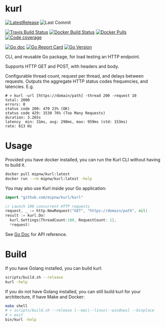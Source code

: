 # kurl
[![LatestRelease](https://img.shields.io/github/v/release/mipnw/kurl?sort=semver)](https://github.com/mipnw/kurl/releases/latest)
![Last Commit](https://img.shields.io/github/last-commit/mipnw/kurl)

[![Travis Build Status](https://img.shields.io/travis/com/mipnw/kurl)](https://travis-ci.com/mipnw/kurl)
[![Docker Build Status](https://img.shields.io/docker/cloud/build/mipnw/kurl)](https://hub.docker.com/r/mipnw/kurl)
[![Docker Pulls](https://img.shields.io/docker/pulls/mipnw/kurl)](https://hub.docker.com/r/mipnw/kurl)
[![Code coverage](https://img.shields.io/codecov/c/github/mipnw/kurl)](https://codecov.io/gh/mipnw/kurl)

[![Go doc](https://godoc.org/github.com/mipnw/kurl/kurl?status.svg)](http://godoc.org/github.com/mipnw/kurl/kurl)
[![Go Report Card](https://goreportcard.com/badge/github.com/mipnw/kurl)](https://goreportcard.com/report/github.com/mipnw/kurl)
[![Go Version](https://img.shields.io/github/go-mod/go-version/mipnw/kurl)](https://golang.org/)


CLI, and reusable Go package, for load testing an HTTP endpoint.

Supports HTTP GET and POST, with headers and body.

Configurable thread count, request per thread, and delays between requests. Outputs the aggregate HTTP status codes frequencies, and latencies. E.g.
```
# > kurl -url [https://domain/path] -thread 200 -request 10
total: 2000
errors: 0
status code 200: 470 23% (OK)
status code 429: 1530 76% (Too Many Requests)
duration: 3.265s
latency  min: 31ms, avg: 298ms, max: 959ms (std: 153ms)
rate: 613 Hz
```

# Usage
Provided you have docker installed, you can run the Kurl CLI without having to build it.
```bash
docker pull mipnw/kurl:latest
docker run --rm mipnw/kurl:latest -help
```

You may also use Kurl inside your Go application:
```go
import "github.com/mipnw/kurl/kurl"

// Launch 100 concurrent HTTP requests
request, _ := http.NewRequest("GET", "https://domain/path", nil)
result := kurl.Do(
  kurl.Settings{ThreadCount:100, RequestCount: 1},
  *request)
```
See [Go Doc](https://godoc.org/github.com/mipnw/kurl/kurl) for API reference.

#  Build
If you have Golang installed, you can build kurl:
```bash
scripts/build.sh --release
kurl -help
```

If you do not have Golang installed, you can still build kurl for your architecture, if have Make and Docker:
```bash
make shell
# > scripts/build.sh --release [--mac|--linux|--windows] --binplace
# > exit
bin/kurl -help
```

